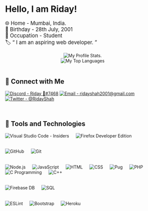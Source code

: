 # Hello, I am Riday!

<div style='font-size:1.2em'>
    🌐 Home - Mumbai, India.
    <br>
    🎂 Birthday - 28th July, 2001
    <br>
    👤 Occupation - Student
    <br>
    🏷 &ldquo; I am an aspiring web developer. &rdquo;
</div>

<br>

<div align='center'>
    <img src='https://github-readme-stats.vercel.app/api?username=ridays2001&hide=prs,issues&theme=tokyonight&show_icons=true&count_private=true&line_height=35' alt='My Profile Stats.'>
    <br>
    <img src='https://github-readme-stats.vercel.app/api/top-langs/?username=ridays2001&theme=tokyonight&layout=compact' alt='My Top Languages'>
</div>

<br>

## 📱 Connect with Me
[![Discord - Riday 💙#7468][discord]](https://discord.gg/muuyMD9 "My Discord Server.")
[![Email - ridayshah2001@gmail.com][email]](mailto:ridays2001@gmail.com "My Email.")
[![Twitter - @RidayShah][twitter]](https://twitter.com/RidayShah "@RidayShah")

<br>

## 🔧 Tools and Technologies
![Visual Studio Code - Insiders][vsc]
&emsp;
![Firefox Developer Edition](https://raw.githubusercontent.com/ridays2001/ridays2001/main/media/firefox.svg)
&emsp;

<p style='line-height:0.4em'>
    <br>
</p>

![GitHub](https://img.shields.io/badge/version%20control-github-181717?logoWidth=30&labelColor=black&style=for-the-badge&logo=github)
&emsp;
![Git](https://img.shields.io/badge/version%20control-git-F05032?logoWidth=30&labelColor=black&style=for-the-badge&logo=git)
&emsp;

<p style='line-height:0.4em'>
    <br>
</p>

![Node.js](https://img.shields.io/badge/code-node.js-339933?logo=node.js&logoWidth=30&labelColor=black&style=for-the-badge)
&emsp;
![JavaScript](https://img.shields.io/badge/code-javascript-F7DF1E?logo=javascript&logoWidth=30&labelColor=black&style=for-the-badge)
&emsp;
![HTML](https://img.shields.io/badge/code-html-E34F26?logo=html5&logoWidth=30&labelColor=black&style=for-the-badge)
&emsp;
![CSS](https://img.shields.io/badge/code-css-1572B6?logo=css3&logoWidth=30&labelColor=black&style=for-the-badge&logoColor=1572B6)
&emsp;
![Pug](https://raw.githubusercontent.com/ridays2001/ridays2001/main/media/pug.svg)
&emsp;
![PHP](https://img.shields.io/badge/code-php-777BB4?logoWidth=30&labelColor=black&style=for-the-badge&logo=php)
&emsp;
![C Programming](https://img.shields.io/badge/code-c%20programming-A8B9CC?logoWidth=30&labelColor=black&style=for-the-badge&logo=c)
&emsp;
![C++](https://img.shields.io/badge/code-c%2B%2B-00599C?logoWidth=30&labelColor=black&style=for-the-badge&logo=c%2B%2B&logoColor=00599C)
&emsp;

<p style='line-height:0.4em'>
    <br>
</p>

![Firebase DB](https://img.shields.io/badge/db-firebase-FFCA28?logoWidth=30&labelColor=black&style=for-the-badge&logo=firebase)
&emsp;
![SQL](https://img.shields.io/badge/db-sql-336791?logoWidth=30&labelColor=black&style=for-the-badge&logo=postgresql&logoColor=336791)
&emsp;

<p style='line-height:0.4em'>
    <br>
</p>

![ESLint][eslint]
&emsp;
![Bootstrap][bootstrap]
&emsp;
![Heroku](https://img.shields.io/badge/tools-heroku-430098?logoWidth=30&labelColor=black&style=for-the-badge&logo=heroku)

<!-- General Links -->
[Discord]: https://img.shields.io/badge/Discord-Riday%20%F0%9F%92%99%237468-ff69b4?logo=discord&logoColor=ff69b4&logoWidth=30&labelColor=0080ff&link=https://discord.gg/muuyMD9
[Email]: https://img.shields.io/badge/Email-ridayshah2001@gmail.com-ff69b4?logo=gmail&logoColor=ff69b4&logoWidth=30&labelColor=0080ff&link=mailto:ridayshah2001@gmail.com
[Twitter]: https://img.shields.io/badge/Twitter-@RidayShah-ff69b4?logo=twitter&logoColor=ff69b4&logoWidth=25&labelColor=0080ff&link=https://twitter.com/RidayShah
[VSC]: https://img.shields.io/badge/editor-visual%20studio%20code%20--%20insiders-2db261?logoWidth=30&labelColor=black&style=for-the-badge&logo=visual-studio-code&logoColor=2db261

[ESLint]: https://img.shields.io/badge/tools-eslint-4B32C3?logoWidth=30&labelColor=black&style=for-the-badge&logo=eslint&logoColor=4B32C3
[Bootstrap]: https://img.shields.io/badge/tools-bootstrap-563D7C?logo=bootstrap&logoWidth=30&labelColor=black&style=for-the-badge&logoColor=563D7C
